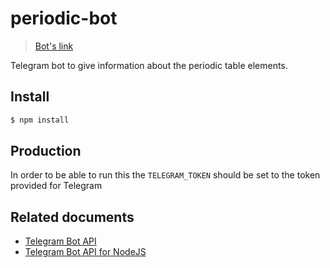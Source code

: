 # periodic-bot

> [Bot's link](http://telegram.me/periodic_bot)

Telegram bot to give information about the periodic table elements.

## Install

```bash
$ npm install
```

## Production

In order to be able to run this the `TELEGRAM_TOKEN` should be set to the token provided for Telegram

## Related documents
  - [Telegram Bot API](https://core.telegram.org/bots/api)
  - [Telegram Bot API for NodeJS](https://github.com/yagop/node-telegram-bot-api)
